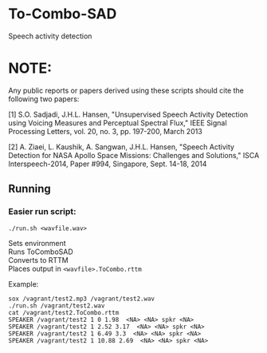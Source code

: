# To-Combo-SAD
Speech activity detection 

# NOTE:

Any public reports or papers derived using these scripts should cite the following two papers:

[1] S.O. Sadjadi, J.H.L. Hansen, "Unsupervised Speech Activity Detection using Voicing Measures and Perceptual Spectral Flux," IEEE Signal Processing Letters, vol. 20, no. 3, pp. 197-200, March 2013 

[2] A. Ziaei, L. Kaushik, A. Sangwan, J.H.L. Hansen, "Speech Activity Detection for NASA Apollo Space Missions: Challenges and Solutions," ISCA Interspeech-2014, Paper #994, Singapore, Sept. 14-18, 2014

## Running

### Easier run script:
```
./run.sh <wavfile.wav>
```
Sets environment  
Runs ToComboSAD  
Converts to RTTM  
Places output in `<wavfile>.ToCombo.rttm`

Example:
```
sox /vagrant/test2.mp3 /vagrant/test2.wav
./run.sh /vagrant/test2.wav
cat /vagrant/test2.ToCombo.rttm
SPEAKER /vagrant/test2 1 0 1.98  <NA> <NA> spkr <NA>
SPEAKER /vagrant/test2 1 2.52 3.17  <NA> <NA> spkr <NA>
SPEAKER /vagrant/test2 1 6.49 3.3  <NA> <NA> spkr <NA>
SPEAKER /vagrant/test2 1 10.88 2.69  <NA> <NA> spkr <NA>
```
